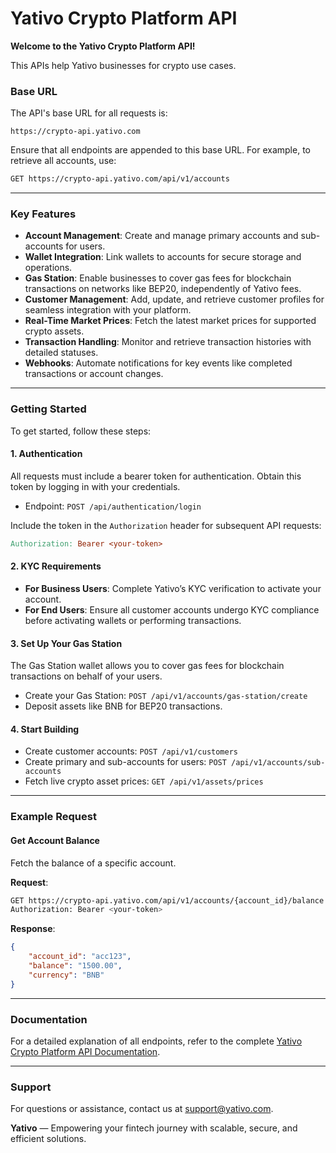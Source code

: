 # Yativo Crypto Platform API

**Welcome to the Yativo Crypto Platform API!**

This APIs help Yativo businesses for crypto use cases.

### **Base URL**

The API's base URL for all requests is:

```arduino
https://crypto-api.yativo.com
```

Ensure that all endpoints are appended to this base URL. For example, to retrieve all accounts, use:

```bash
GET https://crypto-api.yativo.com/api/v1/accounts
```

***

### **Key Features**

* **Account Management**: Create and manage primary accounts and sub-accounts for users.
* **Wallet Integration**: Link wallets to accounts for secure storage and operations.
* **Gas Station**: Enable businesses to cover gas fees for blockchain transactions on networks like BEP20, independently of Yativo fees.
* **Customer Management**: Add, update, and retrieve customer profiles for seamless integration with your platform.
* **Real-Time Market Prices**: Fetch the latest market prices for supported crypto assets.
* **Transaction Handling**: Monitor and retrieve transaction histories with detailed statuses.
* **Webhooks**: Automate notifications for key events like completed transactions or account changes.

***

### **Getting Started**

To get started, follow these steps:

#### 1. **Authentication**

All requests must include a bearer token for authentication. Obtain this token by logging in with your credentials.

* Endpoint: `POST /api/authentication/login`

Include the token in the `Authorization` header for subsequent API requests:

```makefile
Authorization: Bearer <your-token>
```

#### 2. **KYC Requirements**

* **For Business Users**: Complete Yativo’s KYC verification to activate your account.
* **For End Users**: Ensure all customer accounts undergo KYC compliance before activating wallets or performing transactions.

#### 3. **Set Up Your Gas Station**

The Gas Station wallet allows you to cover gas fees for blockchain transactions on behalf of your users.

* Create your Gas Station: `POST /api/v1/accounts/gas-station/create`
* Deposit assets like BNB for BEP20 transactions.

#### 4. **Start Building**

* Create customer accounts: `POST /api/v1/customers`
* Create primary and sub-accounts for users: `POST /api/v1/accounts/sub-accounts`
* Fetch live crypto asset prices: `GET /api/v1/assets/prices`

***

### **Example Request**

#### Get Account Balance

Fetch the balance of a specific account.

**Request**:

```bash
GET https://crypto-api.yativo.com/api/v1/accounts/{account_id}/balance  
Authorization: Bearer <your-token>
```

**Response**:

```json
{
    "account_id": "acc123",
    "balance": "1500.00",
    "currency": "BNB"
}
```

***

### **Documentation**

For a detailed explanation of all endpoints, refer to the complete [Yativo Crypto Platform API Documentation](broken-reference).

***

### **Support**

For questions or assistance, contact us at support@yativo.com.

**Yativo** — Empowering your fintech journey with scalable, secure, and efficient solutions.

